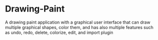 # Drawing-Paint
A drawing paint application with a graphical user interface that can draw multiple graphical shapes, color them, and has also multiple features such as undo, redo, delete, colorize, edit, and import plugin
